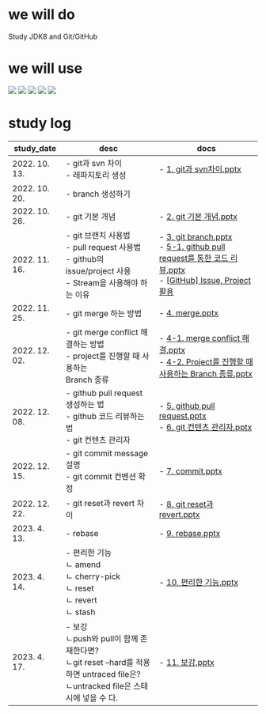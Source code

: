  
 we will do
 =============
Study JDK8 and Git/GitHub


 we will use
 =============
 <img src="https://img.shields.io/badge/Java-007396?style=flat&logo=OpenJDK&logoColor=white"/> <img src="https://img.shields.io/badge/Eclipse IDE-2C2255?style=flat&logo=Eclipse IDE&logoColor=white"/> 
 <img src="https://img.shields.io/badge/git-F05032?style=flat&logo=git&logoColor=white"/> <img src="https://img.shields.io/badge/GitHub-181717?style=flat&logo=GitHub&logoColor=white"/> <img src="https://img.shields.io/badge/Sourcetree-0052CC?style=flat&logo=Sourcetree&logoColor=white"/>


 study log
 =============
 | study_date | desc | docs |
|-----------------|----------------|----------------|
|2022. 10. 13.|- git과 svn 차이<br/> - 레파지토리 생성|- [1. git과 svn차이.pptx](https://github.com/SeungHeeNoh/study_well/blob/main/docs/1.%20git%EA%B3%BC%20svn%20%EC%B0%A8%EC%9D%B4.pptx)|
|2022. 10. 20.|- branch 생성하기||
|2022. 10. 26.|- git 기본 개념|- [2. git 기본 개념.pptx](https://github.com/SeungHeeNoh/study_well/blob/main/docs/2.%20git%20%EA%B8%B0%EB%B3%B8%20%EA%B0%9C%EB%85%90.pptx)|
|2022. 11. 16.|- git 브랜치 사용법<br/> - pull request 사용법<br/> - github의 issue/project 사용<br/> - Stream을 사용해야 하는 이유|- [3. git branch.pptx](https://github.com/SeungHeeNoh/study_well/blob/main/docs/3.%20git%20branch.pptx)<br/> - [5-1. github pull request를 통한 코드 리뷰.pptx](https://github.com/SeungHeeNoh/study_well/blob/main/docs/5-1.%20github%20pull%20request%EB%A5%BC%20%ED%86%B5%ED%95%9C%20%EC%BD%94%EB%93%9C%20%EB%A6%AC%EB%B7%B0.pptx)<br/> - [[GitHub] Issue, Project 활용](https://velog.io/@dohaeng0/GitHub-Project-Issue-%ED%99%9C%EC%9A%A9)<br/>|
|2022. 11. 25.|- git merge 하는 방법 |- [4. merge.pptx](https://github.com/SeungHeeNoh/study_well/blob/main/docs/4.%20merge.pptx)|
|2022. 12. 02.|- git merge conflict 해결하는 방법<br/> - project를 진행할 때 사용하는<br/> Branch 종류 |- [4-1. merge conflict 해결.pptx](https://github.com/SeungHeeNoh/study_well/blob/main/docs/4-1.%20merge%20conflict%20%ED%95%B4%EA%B2%B0.pptx)<br/>- [4-2. Project를 진행할 때 사용하는 Branch 종류.pptx](https://github.com/SeungHeeNoh/study_well/blob/main/docs/4-2.%20Project%EB%A5%BC%20%EC%A7%84%ED%96%89%ED%95%A0%20%EB%95%8C%20%EC%82%AC%EC%9A%A9%ED%95%98%EB%8A%94%20Branch%20%EC%A2%85%EB%A5%98.pptx)|
|2022. 12. 08.|- github pull request 생성하는 법<br/> - github 코드 리뷰하는 법<br/> - git 컨텐츠 관리자 |- [5. github pull request.pptx](https://github.com/SeungHeeNoh/study_well/blob/main/docs/5.%20github%20pull%20request.pptx)<br/>- [6. git 컨텐츠 관리자.pptx](https://github.com/SeungHeeNoh/study_well/blob/main/docs/6.%20git%20%EC%BB%A8%ED%85%90%EC%B8%A0%20%EA%B4%80%EB%A6%AC%EC%9E%90.pptx)|
|2022. 12. 15.|- git commit message 설명<br/> - git commit 컨벤션 확정 |- [7. commit.pptx](https://github.com/SeungHeeNoh/study_well/blob/main/docs/7.%20commit.pptx)|
|2022. 12. 22.|- git reset과 revert 차이 |- [8. git reset과 revert.pptx](https://github.com/SeungHeeNoh/study_well/blob/main/docs/8.%20git%20reset%EA%B3%BC%20revert.pptx)|
|2023. 4. 13.|- rebase |- [9. rebase.pptx](https://github.com/SeungHeeNoh/study_well/blob/main/docs/9.%20rebase.pptx)|
|2023. 4. 14.|- 편리한 기능<br> ㄴ amend<br> ㄴ cherry-pick<br> ㄴ reset<br> ㄴ revert<br> ㄴ stash<br>|- [10. 편리한 기능.pptx](https://github.com/SeungHeeNoh/study_well/blob/main/docs/10.%20%ED%8E%B8%EB%A6%AC%ED%95%9C%20%EA%B8%B0%EB%8A%A5.pptx)|
|2023. 4. 17.|- 보강<br> ㄴpush와 pull이 함께 존재한다면?<br> ㄴgit reset –hard를 적용하면 untraced file은?<br> ㄴuntracked file은 스태시에 넣을 수 다.<br>|- [11. 보강.pptx](https://github.com/SeungHeeNoh/study_well/blob/main/docs/11.%20%EB%B3%B4%EA%B0%95.pptx)|
